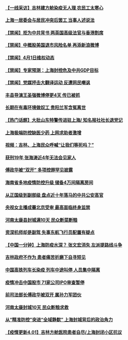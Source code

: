 #### [【一线采访】吉林建方舱染疫无人理 农民工太寒心](../pages/prog204/a103389511.md?t=04020306) 
#### [上海一居委会与居民冲突后罢工 当事人述说法](../pages/prog204/a103389407.md?t=04020306) 
#### [【禁闻】拒为中共背书 两英国高级法官与香港割席](../pages/prog204/a103389382.md?t=04020306) 
#### [【禁闻】中概股美国退市风险名单 再添新浪微博](../pages/prog204/a103389324.md?t=04020306) 
#### [【禁闻】4月1日维权动态](../pages/prog204/a103389397.md?t=04020306) 
#### [【禁闻】专家预测：上海封控危及中共GDP目标](../pages/prog204/a103389379.md?t=04020306) 
#### [【禁闻】党媒抨击大翻译运动 反遭网民嘲讽](../pages/prog204/a103389393.md?t=04020306) 
#### [丰县导演王圣强微博停更4天 传已被抓](../pages/prog204/a103389378.md?t=04020306) 
#### [长期在有毒环境做奴工 贵阳兰军含冤离世](../pages/prog204/a103389083.md?t=04020306) 
#### [【热门话题】大批山东特警传进驻上海/ 知名报社社长退党记](../pages/prog204/a103389265.md?t=04020306) 
#### [上海极端防控缺医少药 上网求助者激增](../pages/prog204/a103389168.md?t=04020306) 
#### [视频：吉林、上海民众呼喊“让我们等死吗？”](../pages/prog204/a103389088.md?t=04020306) 
#### [获刑19年 张海涛近4年无法会见家人](../pages/prog204/a103389119.md?t=04020306) 
#### [傅政华被“双开” 多项控罪罕见披露](../pages/prog204/a103389080.md?t=04020306) 
#### [海南省多地疫情防控升级 储备4万间隔离房间](../pages/prog204/a103389008.md?t=04020306) 
#### [从正国级到副部级 盘点近十年落马的中共公安高官](../pages/prog204/a103389067.md?t=04020306) 
#### [央视女主播成蕾北京受审 最高面临终身监禁](../pages/prog204/a103388737.md?t=04020306) 
#### [河南太康县封城满10天 民众断菜断粮](../pages/prog204/a103388772.md?t=04020306) 
#### [资深机师却是副驾 失事东航飞行员配置有疑点](../pages/prog204/a103388931.md?t=04020306) 
#### [【中国一分钟】上海防疫水深？ 张文宏消失 左派提路线斗争](../pages/prog204/a103388933.md?t=04020306) 
#### [吉林政府不作为 患者痛苦折磨下自寻短见](../pages/prog204/a103388741.md?t=04020306) 
#### [中国高铁列车长染疫 列车中途叫停 人员集中隔离](../pages/prog204/a103388887.md?t=04020306) 
#### [疫情冲击中国股市 71家公司IPO审查暂停](../pages/prog204/a103388768.md?t=04020306) 
#### [前司法部长傅政华被双开 属孙力军团伙](../pages/prog204/a103388822.md?t=04020306) 
#### [河南太康封城10天 民众断粮求救](../pages/prog204/a103388655.md?t=04020306) 
#### [从“精准防控”突进“全域静默” 上海封城背后的政治角力](../pages/prog204/a103388826.md?t=04020306) 
#### [【疫情更新4.01】吉林方舱医院患者自尽/上海封闭小区抗议](../pages/prog204/a103384636.md?t=04020306) 
